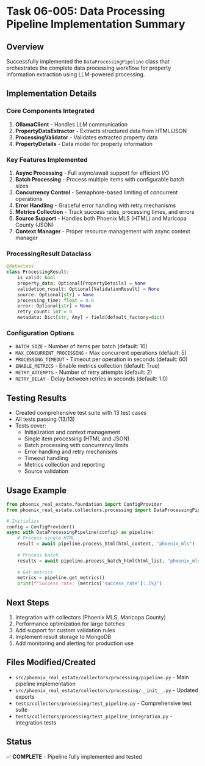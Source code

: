 # Task 06-005: Data Processing Pipeline Implementation Summary

## Overview
Successfully implemented the `DataProcessingPipeline` class that orchestrates the complete data processing workflow for property information extraction using LLM-powered processing.

## Implementation Details

### Core Components Integrated
1. **OllamaClient** - Handles LLM communication
2. **PropertyDataExtractor** - Extracts structured data from HTML/JSON
3. **ProcessingValidator** - Validates extracted property data
4. **PropertyDetails** - Data model for property information

### Key Features Implemented
1. **Async Processing** - Full async/await support for efficient I/O
2. **Batch Processing** - Process multiple items with configurable batch sizes
3. **Concurrency Control** - Semaphore-based limiting of concurrent operations
4. **Error Handling** - Graceful error handling with retry mechanisms
5. **Metrics Collection** - Track success rates, processing times, and errors
6. **Source Support** - Handles both Phoenix MLS (HTML) and Maricopa County (JSON)
7. **Context Manager** - Proper resource management with async context manager

### ProcessingResult Dataclass
```python
@dataclass
class ProcessingResult:
    is_valid: bool
    property_data: Optional[PropertyDetails] = None
    validation_result: Optional[ValidationResult] = None
    source: Optional[str] = None
    processing_time: float = 0.0
    error: Optional[str] = None
    retry_count: int = 0
    metadata: Dict[str, Any] = field(default_factory=dict)
```

### Configuration Options
- `BATCH_SIZE` - Number of items per batch (default: 10)
- `MAX_CONCURRENT_PROCESSING` - Max concurrent operations (default: 5)
- `PROCESSING_TIMEOUT` - Timeout per operation in seconds (default: 60)
- `ENABLE_METRICS` - Enable metrics collection (default: True)
- `RETRY_ATTEMPTS` - Number of retry attempts (default: 2)
- `RETRY_DELAY` - Delay between retries in seconds (default: 1.0)

## Testing Results
- Created comprehensive test suite with 13 test cases
- All tests passing (13/13)
- Tests cover:
  - Initialization and context management
  - Single item processing (HTML and JSON)
  - Batch processing with concurrency limits
  - Error handling and retry mechanisms
  - Timeout handling
  - Metrics collection and reporting
  - Source validation

## Usage Example
```python
from phoenix_real_estate.foundation import ConfigProvider
from phoenix_real_estate.collectors.processing import DataProcessingPipeline

# Initialize
config = ConfigProvider()
async with DataProcessingPipeline(config) as pipeline:
    # Process single HTML
    result = await pipeline.process_html(html_content, "phoenix_mls")
    
    # Process batch
    results = await pipeline.process_batch_html(html_list, "phoenix_mls")
    
    # Get metrics
    metrics = pipeline.get_metrics()
    print(f"Success rate: {metrics['success_rate']:.1%}")
```

## Next Steps
1. Integration with collectors (Phoenix MLS, Maricopa County)
2. Performance optimization for large batches
3. Add support for custom validation rules
4. Implement result storage to MongoDB
5. Add monitoring and alerting for production use

## Files Modified/Created
- `src/phoenix_real_estate/collectors/processing/pipeline.py` - Main pipeline implementation
- `src/phoenix_real_estate/collectors/processing/__init__.py` - Updated exports
- `tests/collectors/processing/test_pipeline.py` - Comprehensive test suite
- `tests/collectors/processing/test_pipeline_integration.py` - Integration tests

## Status
✅ **COMPLETE** - Pipeline fully implemented and tested
